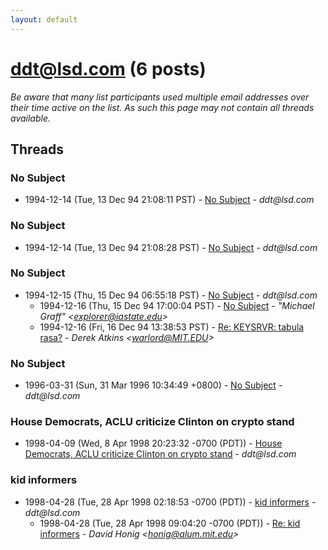 ```yaml
---
layout: default
---
```


# ddt@lsd.com (6 posts)

_Be aware that many list participants used multiple email addresses over their time active on the list. As such this page may not contain all threads available._

## Threads

### No Subject
+ 1994-12-14 (Tue, 13 Dec 94 21:08:11 PST) - [No Subject](/archive/1994/12/0432fbb43b932ebaf89c8ac44f98ffd1e657ff8f8a83a3ca07e7316c210dc9e1) - _ddt@lsd.com_

### No Subject
+ 1994-12-14 (Tue, 13 Dec 94 21:08:28 PST) - [No Subject](/archive/1994/12/836113ea792d4a826fc0085d6b099f99d372d16e7ceb7095a1d817a64ee2938f) - _ddt@lsd.com_

### No Subject
+ 1994-12-15 (Thu, 15 Dec 94 06:55:18 PST) - [No Subject](/archive/1994/12/cab4fe254cb39930ab17125f4860c84ce6e8dbbd6b1593229bf5afbdd9985fcb) - _ddt@lsd.com_
  + 1994-12-16 (Thu, 15 Dec 94 17:00:04 PST) - [No Subject](/archive/1994/12/03d7f83464bccea29c4e0f337e23edb54f5ece024790b7a27261c8585c2c9946) - _"Michael Graff" \<explorer@iastate.edu\>_
  + 1994-12-16 (Fri, 16 Dec 94 13:38:53 PST) - [Re: KEYSRVR: tabula rasa?](/archive/1994/12/922cc96e87d1ce415a721d050d9654cbddb254534f3945920eb7e0ff2fc54347) - _Derek Atkins \<warlord@MIT.EDU\>_

### No Subject
+ 1996-03-31 (Sun, 31 Mar 1996 10:34:49 +0800) - [No Subject](/archive/1996/03/e3743e7b0e529b07f9e0f38bd56eef7cfe148f07867e6c18f787a75aac6062a8) - _ddt@lsd.com_

### House Democrats, ACLU criticize Clinton on crypto stand
+ 1998-04-09 (Wed, 8 Apr 1998 20:23:32 -0700 (PDT)) - [House Democrats, ACLU criticize Clinton on crypto stand](/archive/1998/04/4d9295bc408b11a6dbcefc1b6ec1e233e1ddfce9c4665421555fce4614013c12) - _ddt@lsd.com_

### kid informers
+ 1998-04-28 (Tue, 28 Apr 1998 02:18:53 -0700 (PDT)) - [kid informers](/archive/1998/04/97a46cd94e72ac1930a81160be1ec1115aab0139256288b54861f8a534b3dae5) - _ddt@lsd.com_
  + 1998-04-28 (Tue, 28 Apr 1998 09:04:20 -0700 (PDT)) - [Re: kid informers](/archive/1998/04/38037a94dccee958c48ece8e8b649c3a0e9d95868301288c123923839e532942) - _David Honig \<honig@alum.mit.edu\>_

